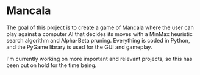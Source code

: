 # Mancala

The goal of this project is to create a game of Mancala where the user can play against a computer AI that decides its moves with a MinMax heuristic search algorithm and Alpha-Beta pruning.
Everything is coded in Python, and the PyGame library is used for the GUI and gameplay.

I'm currently working on more important and relevant projects, so this has been put on hold for the time being.
